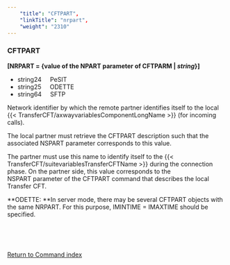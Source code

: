```yaml
---
    "title": "CFTPART",
    "linkTitle": "nrpart",
    "weight": "2310"
---
```

<span id="nrpart"></span>

### CFTPART

**[NRPART = {<span class="underline">value of the NPART
parameter of CFTPARM</span> &#124; *string*}]**

- string24     PeSIT  
- string25     ODETTE
- string64     SFTP  

Network identifier by which the
remote partner identifies itself to the local {{< TransferCFT/axwayvariablesComponentLongName  >}} (for incoming calls).

The local partner must retrieve the CFTPART description such that the
associated NSPART parameter corresponds to this value.

The partner must use this name to identify itself to the {{< TransferCFT/suitevariablesTransferCFTName  >}} during the connection phase. On the partner side, this value corresponds to the NSPART parameter of the CFTPART command that describes the local Transfer CFT.

**ODETTE: **In server mode, there
may be several CFTPART objects with the same NRPART. For this purpose,
IMINTIME = IMAXTIME should be specified.

 

 

[Return to Command index](../../)
